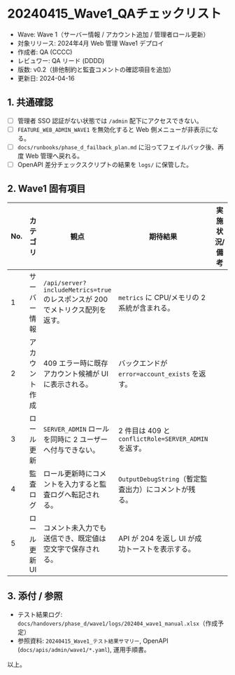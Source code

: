 # 20240415_Wave1_QAチェックリスト

- Wave: Wave 1（サーバー情報 / アカウント追加 / 管理者ロール更新）
- 対象リリース: 2024年4月 Web 管理 Wave1 デプロイ
- 作成者: QA (CCCC)
- レビュワー: QA リード (DDDD)
- 版数: v0.2（排他制約と監査コメントの確認項目を追加）
- 更新日: 2024-04-16

## 1. 共通確認
- [ ] 管理者 SSO 認証がない状態では `/admin` 配下にアクセスできない。
- [ ] `FEATURE_WEB_ADMIN_WAVE1` を無効化すると Web 側メニューが非表示になる。
- [ ] `docs/runbooks/phase_d_failback_plan.md` に沿ってフェイルバック後、再度 Web 管理へ戻れる。
- [ ] OpenAPI 差分チェックスクリプトの結果を `logs/` に保管した。

## 2. Wave1 固有項目
| No. | カテゴリ | 観点 | 期待結果 | 実施状況/備考 |
| --- | --- | --- | --- | --- |
| 1 | サーバー情報 | `/api/server?includeMetrics=true` のレスポンスが 200 でメトリクス配列を返す。 | `metrics` に CPU/メモリの 2 系統が含まれる。 |  |
| 2 | アカウント作成 | 409 エラー時に既存アカウント候補が UI に表示される。 | バックエンドが `error=account_exists` を返す。 |  |
| 3 | ロール更新 | `SERVER_ADMIN` ロールを同時に 2 ユーザーへ付与できない。 | 2 件目は 409 と `conflictRole=SERVER_ADMIN` を返す。 |  |
| 4 | 監査ログ | ロール更新時にコメントを入力すると監査ログへ転記される。 | `OutputDebugString`（暫定監査出力）にコメントが残る。 |  |
| 5 | ロール更新 UI | コメント未入力でも送信でき、既定値は空文字で保存される。 | API が 204 を返し UI が成功トーストを表示する。 |  |

## 3. 添付 / 参照
- テスト結果ログ: `docs/handovers/phase_d/wave1/logs/202404_wave1_manual.xlsx`（作成予定）
- 参照資料: `20240415_Wave1_テスト結果サマリー`, OpenAPI (`docs/apis/admin/wave1/*.yaml`), 運用手順書。

以上。
